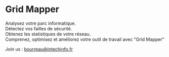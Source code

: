Grid Mapper
==========

Analysez votre parc informatique.  
Détectez vos failles de sécurité.  
Obtenez les statistiques de votre réseau.  
Comprenez, optimisez et améliorez votre outil de travail avec "Grid Mapper"  

Join us :
[bourreau@intechinfo.fr](mailto:bourreau@intechinfo.fr)

